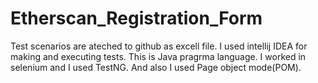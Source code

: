 # Etherscan_Registration_Form
Test scenarios are ateched to github as excell file.
I used intellij IDEA for making and executing tests.
This is Java pragrma language.
I worked in selenium and I used TestNG.
And also I used Page object mode(POM).
